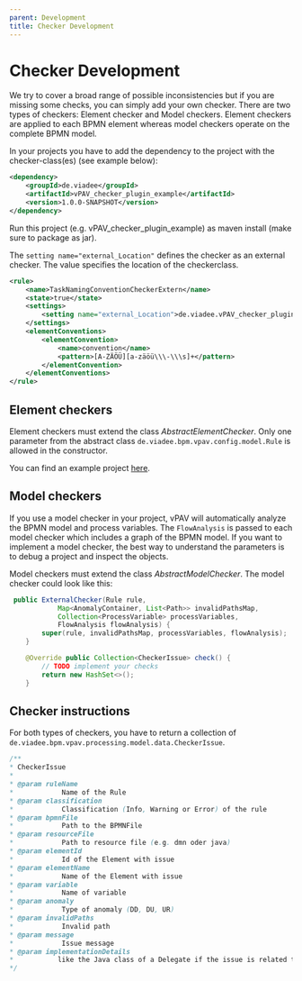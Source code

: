 ```yaml
---
parent: Development
title: Checker Development
---
```

# Checker Development
We try to cover a broad range of possible inconsistencies 
but if you are missing some checks, you can simply add your own checker.
There are two types of checkers: Element checker and Model checkers.
Element checkers are applied to each BPMN element whereas model checkers operate on the complete BPMN model.

In your projects you have to add the dependency to the project with the checker-class(es) (see example below):

```xml
<dependency>
	<groupId>de.viadee</groupId>
	<artifactId>vPAV_checker_plugin_example</artifactId>
	<version>1.0.0-SNAPSHOT</version>
</dependency>
```
Run this project (e.g. vPAV_checker_plugin_example) as maven install (make sure to package as jar). 

The `setting name="external_Location"` defines the checker as an external checker.
The value specifies the location of the checkerclass.

```xml
<rule>
	<name>TaskNamingConventionCheckerExtern</name>
	<state>true</state>
	<settings>
		<setting name="external_Location">de.viadee.vPAV_checker_plugin_example</setting>
	</settings>
	<elementConventions>
		<elementConvention>
			<name>convention</name>
			<pattern>[A-ZÄÖÜ][a-zäöü\\\-\\\s]+</pattern>
		</elementConvention>
	</elementConventions>
</rule>
```

## Element checkers
Element checkers must extend the class *AbstractElementChecker*.
Only one parameter from the abstract class `de.viadee.bpm.vpav.config.model.Rule` is allowed in the constructor.

You can find an example project [here](https://github.com/viadee/vPAV_checker_plugin_example).

## Model checkers
If you use a model checker in your project, vPAV will automatically analyze the BPMN model and process variables.
The `FlowAnalysis` is passed to each model checker which includes a graph of the BPMN model. 
If you want to implement a model checker, the best way to understand the parameters is to debug a project and inspect the objects.

Model checkers must extend the class *AbstractModelChecker*. The model checker could look like this:

```java
 public ExternalChecker(Rule rule,
            Map<AnomalyContainer, List<Path>> invalidPathsMap,
            Collection<ProcessVariable> processVariables,
            FlowAnalysis flowAnalysis) {
        super(rule, invalidPathsMap, processVariables, flowAnalysis);
    }

    @Override public Collection<CheckerIssue> check() {
        // TODO implement your checks
        return new HashSet<>();
    }
```

## Checker instructions
For both types of checkers, you have to return a collection of `de.viadee.bpm.vpav.processing.model.data.CheckerIssue`.

``` java
/**
* CheckerIssue
* 
* @param ruleName
*            Name of the Rule
* @param classification
*            Classification (Info, Warning or Error) of the rule
* @param bpmnFile
*            Path to the BPMNFile
* @param resourceFile
*            Path to resource file (e.g. dmn oder java)
* @param elementId
*            Id of the Element with issue
* @param elementName
*            Name of the Element with issue
* @param variable
*            Name of variable
* @param anomaly
*            Type of anomaly (DD, DU, UR)
* @param invalidPaths
*            Invalid path
* @param message
*            Issue message
* @param implementationDetails 
*           like the Java class of a Delegate if the issue is related to source code
*/
 ```
